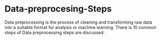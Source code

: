 # Data-preprocesing-Steps
Data preprocessing is the process of cleaning and transforming raw data into a suitable format for analysis or machine learning. There is 10 common steps of Data preprocessing steps are discussed.
